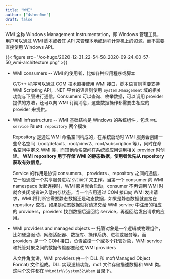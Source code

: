```yaml
---
title: "WMI"
author: ["4shen0ne"]
draft: false
---
```


WMI 全称 Windows Management Instrumentation，即 Windows 管理工具，用户可以通过 WMI 脚本或者其 API 来管理本地或远程计算机上的资源，而不需要直接使用 Windows API。

{{< figure src="/ox-hugo/2020-12-31_22-54-58_2020-09-24_00-57-50_wmi-architecture.png" >}}

-   WMI consumers -- WMI 的使用者，比如各种应用程序或脚本

    C/C++ 程序可以通过 COM 技术直接使用 WMI 接口，脚本语言则需要支持 WMI Scripting API，.NET 平台的语言则使用 `System.Management` 域的相关功能与下层进行通信。Consumers 可以查询、枚举数据，可以调用 provider 提供的方法，还可以向 WMI 订阅消息，这些数据操作都需要由相应的 provider 来提供。

-   WMI infrastructure -- WMI 基础结构是 Windows 的系统组件，包含 `WMI service` 和 `WMI repository` 两个模块

    Repository 是通过 WMI 命名空间构成的，在系统启动时 WMI 服务会创建一些命名空间（root/default、root/cimv2、root/subscription 等），同时在命名空间中定义 WMI 类，而其他命名空间在系统或应用调用相关 provider 时创建。 **WMI repository 用于存储 WMI 的静态数据，使用者优先从 repository 获取有效信息。**

    Service 的作用是协调 consumers、 providers 、repository 之间的通信，它一般通过一个共享服务进程 `SVCHOST` 来工作。当第一个 consumer 向 WMI namespace 发起连接时，WMI 服务就会启动，consumer 不再调用 WMI 时就会关闭或者进入低内存状态。当一个应用通过 COM 接口向 WMI 发出请求，WMI 将判断它需要静态数据还是动态数据，如果是静态数据就直接在 repository 查找，如果是动态数据就将请求交给 WMI service 中注册的相应的 providers，providers 找到数据后返回给 service，再返回给发出请求的应用。

-   WMI providers and managed objects -- 托管对象是一个逻辑或物理组件，比如硬盘驱动、网络适配器、数据库、操作系统、进程或服务等。而 providers 是一个 COM 接口，负责监控一个或多个托管对象，WMI service 和托管对象之间的数据传输都要经过 WMI providers

    从文件角度讲，WMI providers 由一个 DLL 和 mof(Managed Object Format) 文件组成。DLL 实现逻辑功能，mof 文件存储描述数据和 WMI 类。这两个文件都在 `%Windir%\System32\Wbem` 目录下。
